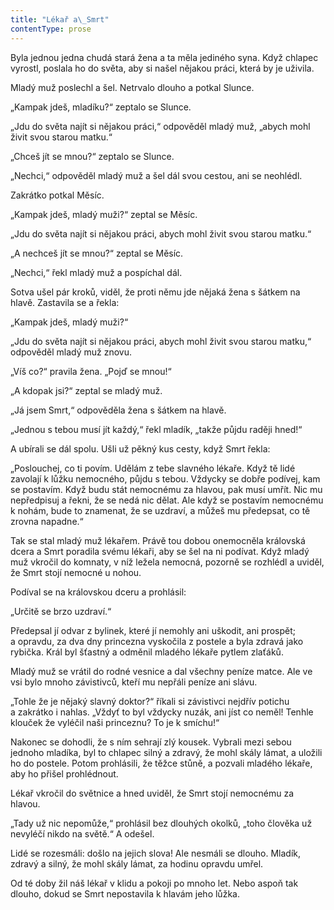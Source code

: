 ```yaml
---
title: "Lékař a\_Smrt"
contentType: prose
---
```


<section>

Byla jednou jedna chudá stará žena a ta měla jediného syna. Když chlapec vyrostl, poslala ho do světa, aby si našel nějakou práci, která by je uživila.

Mladý muž poslechl a šel. Netrvalo dlouho a potkal Slunce.

„Kampak jdeš, mladíku?“ zeptalo se Slunce.

„Jdu do světa najít si nějakou práci,“ odpověděl mladý muž, „abych mohl živit svou starou matku.“

„Chceš jít se mnou?“ zeptalo se Slunce.

„Nechci,“ odpověděl mladý muž a šel dál svou cestou, ani se ne­ohlédl.

Zakrátko potkal Měsíc.

„Kampak jdeš, mladý muži?“ zeptal se Měsíc.

„Jdu do světa najít si nějakou práci, abych mohl živit svou starou matku.“

„A nechceš jít se mnou?“ zeptal se Měsíc.

„Nechci,“ řekl mladý muž a pospíchal dál.

Sotva ušel pár kroků, viděl, že proti němu jde nějaká žena s šátkem na hlavě. Zastavila se a řekla:

„Kampak jdeš, mladý muži?“

„Jdu do světa najít si nějakou práci, abych mohl živit svou starou matku,“ odpověděl mladý muž znovu.

„Víš co?“ pravila žena. „Pojď se mnou!“

„A kdopak jsi?“ zeptal se mladý muž.

„Já jsem Smrt,“ odpověděla žena s šátkem na hlavě.

„Jednou s tebou musí jít každý,“ řekl mladík, „takže půjdu raději hned!“

A ubírali se dál spolu. Ušli už pěkný kus cesty, když Smrt řekla:

„Poslouchej, co ti povím. Udělám z tebe slavného lékaře. Když tě lidé zavolají k lůžku nemocného, půjdu s tebou. Vždycky se dobře podívej, kam se postavím. Když budu stát nemocnému za hlavou, pak musí umřít. Nic mu nepředpisuj a řekni, že se nedá nic dělat. Ale když se postavím nemocnému k nohám, bude to znamenat, že se uzdraví, a můžeš mu předepsat, co tě zrovna napadne.“

Tak se stal mladý muž lékařem. Právě tou dobou onemocněla královská dcera a Smrt poradila svému lékaři, aby se šel na ni podívat. Když mladý muž vkročil do komnaty, v níž ležela nemocná, pozorně se rozhlédl a uviděl, že Smrt stojí nemocné u nohou.

Podíval se na královskou dceru a prohlásil:

„Určitě se brzo uzdraví.“

Předepsal jí odvar z bylinek, které jí nemohly ani uškodit, ani prospět; a opravdu, za dva dny princezna vyskočila z postele a byla zdravá jako rybička. Král byl šťastný a odměnil mladého lékaře pytlem zlaťáků.

Mladý muž se vrátil do rodné vesnice a dal všechny peníze matce. Ale ve vsi bylo mnoho závistivců, kteří mu nepřáli peníze ani slávu.

„Tohle že je nějaký slavný doktor?“ říkali si závistivci nejdřív potichu a zakrátko i nahlas. „Vždyť to byl vždycky nuzák, ani jíst co neměl! Tenhle klouček že vyléčil naši princeznu? To je k smíchu!“

Nakonec se dohodli, že s ním sehrají zlý kousek. Vybrali mezi sebou jednoho mladíka, byl to chlapec silný a zdravý, že mohl skály lámat, a uložili ho do postele. Potom prohlásili, že těžce stůně, a pozvali mladého lékaře, aby ho přišel prohlédnout.

Lékař vkročil do světnice a hned uviděl, že Smrt stojí nemocnému za hlavou.

„Tady už nic nepomůže,“ prohlásil bez dlouhých okolků, „toho člověka už nevyléčí nikdo na světě.“ A odešel.

Lidé se rozesmáli: došlo na jejich slova! Ale nesmáli se dlouho. Mladík, zdravý a silný, že mohl skály lámat, za hodinu opravdu umřel.

Od té doby žil náš lékař v klidu a pokoji po mnoho let. Nebo aspoň tak dlouho, dokud se Smrt nepostavila k hlavám jeho lůžka.

</section>
